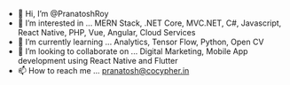 - 👋 Hi, I’m @PranatoshRoy
- 👀 I’m interested in ... MERN Stack, .NET Core, MVC.NET, C#, Javascript, React Native, PHP, Vue, Angular, Cloud Services
- 🌱 I’m currently learning ... Analytics, Tensor Flow, Python, Open CV
- 💞️ I’m looking to collaborate on ... Digital Marketing, Mobile App development using React Native and Flutter
- 📫 How to reach me ... pranatosh@cocypher.in
